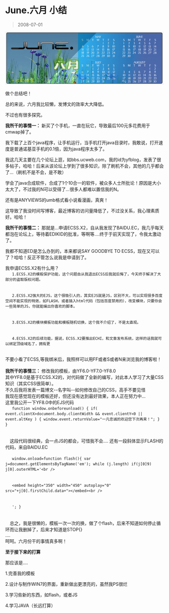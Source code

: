 # June.六月 小结 

> 2008-07-01

<div class="pcs-article-content_ptkaiapt4bxy_baiduscarticle" id="detailArticleContent_ptkaiapt4bxy_baiduscarticle">
 <p>
  <img class="blogimg" small="0" src="images/56533b538ff453b6762d34e0e6fe2ad3.jpg"/>
 </p>
 <p>
  做个总结吧！
 </p>
 <p>
  总的来说，六月我比较懒，发博文的效率大大降低。
 </p>
 <p>
  不过也有很多探究。
 </p>
 <p>
  <strong>
   我所干的事情一：
  </strong>
  新买了个手机，一直在玩它，导致最后100元多花费用于cmwap掉了。
 </p>
 <p>
  我下载了上百个java程序，让手机运行，当手机打开java目录时，我敢说，打开速度是普通诺基亚手机的0.1倍，因为java程序太多了。
 </p>
 <p>
  我这几天主要在几个论坛上逛，如bbs.ucweb.com，我的id为yfblog，发表了很多帖子，哈哈！后来从该论坛上学到了很多知识，除了刷机不会，其他的几乎都会了...（刷机不是不会，是不敢）
 </p>
 <p>
  学会了java合成软件，合成了1个10合一的软件，被众多人士所批论！原因是大小太大了，不过我的N可以受得了...很多人都难以置信我的N。
 </p>
 <p>
  还有是ANYVIEWS的umb格式看小说看漫画，真爽！
 </p>
 <p>
  这导致了我没时间写博客，最近博客的访问量降低了，不过没关系，我心理素质好。哈哈！
 </p>
 <p>
  <strong>
   我所干的事情二：
  </strong>
  那就是...申请ECSS.X2，自从我发现了BAIDU.EC，我几乎每天都泡在论坛上，等待着EDIKID的批准，等啊等....终于于前天实现了，令我太激动了。
 </p>
 <p>
  我都不知道ED是怎么办到的，本来都说SAY GOODBYE TO ECSS，现在又可以了？哈哈！反正不管怎么说我是申请到了。
 </p>
 <p>
  我申请ECSS.X2有什么用？
  <code>
   1.ECSS.X2的模板保护功能，这个问题自从我退出ECSS后我就后悔了，今天终于解决了大部分的盗取版权问题。
   <br/>
   2.ECSS.X2强大的EJS，这个很吸引人的，其实EJS就是JS，区别不大，可以实现很多百度空间不能实现的特效，如FLASH，或者插入html代码（包括百度禁用的），改变模块，只要你会一些简单的JS，你就能编出你喜欢的脚本。
   <br/>
   3.ECSS.X2的模块模板功能和模板随机切换，这个我不介绍了，不是太直观。
   <br/>
   4.ECSS.X2的后续功能，据说，ECSS.X2要推出ECHI，和文章发布系统，这样的话我就可以绑定顶级域名了，拥有更
  </code>
 </p>
 <p>
  不要小看了ECSS,等我绑米后，我照样可以用FF或者S或者N来浏览我的博客啦！
  <br/>
  <br/>
  <strong>
   我所干的事情三：
  </strong>
  修改我的模板，由YF6.0-YF7.0-YF8.0
  <br/>
  其中YF8.0是基于ECSS.X2的，对代码做了全新的编写，对此本人学习了大量CSS知识（其实CSS很简单）。
  <br/>
  不久后我将发表一篇博文--名字叫--如何修改自己的CSS，高手不要见怪
  <br/>
  我现在感觉现在的模板还好，但还没有达到最好效果，本人正在努力中...
  <br/>
  这里我公开一下YF8.0中的EJS代码
  <code>
   function window.onbeforeunload() { if( event.clientX&gt;document.body.clientWidth &amp;&amp; event.clientY&lt;0 || event.altKey ) { window.event.returnValue="一凡忠诚的欢迎您下次再来！"; } }
   <br/>
  </code>
  这段代码很经典，会一点JS的都会，可惜我不会.... 还有一段斜体显示FLASH的代码，来自BAIDU.EC
  <br/>
  <code>
   window.onload=function flash(){ var j=document.getElementsByTagName('em'); while (j.length) if(j[0]9) j[0].outerHTML='&lt;br /&gt;
   <br/>
   &lt;embed height="350" width="450" autoplay="0" src="+j[0].firstChild.data+"&gt;&lt;/embed&gt;&lt;br /&gt;
   <br/>
   '; }
   <br/>
  </code>
  总之，我是很懒的，模板一次一次的换，做了个flash，后来不知道如何停止循环而让我删掉了，后来才知道是STOP{}
  <br/>
  ....
  <br/>
  呵呵。六月份干的事情真多啊！
 </p>
 <p>
  <strong>
   至于接下来的打算
  </strong>
 </p>
 <p>
  那应该是....
 </p>
 <p>
  1.完善我的模板
 </p>
 <p>
  2.设计与制作WIN7的界面，重新做出更漂亮的，虽然我PS很烂
 </p>
 <p>
  3.学习些新的东西，如flash，或者JS
 </p>
 <p>
  4.学习JAVA（长远打算）
 </p>
</div>


